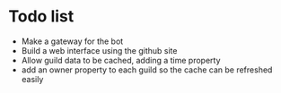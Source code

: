 # Todo list
- Make a gateway for the bot
- Build a web interface using the github site
- Allow guild data to be cached, adding a time property
- add an owner property to each guild so the cache can be refreshed easily